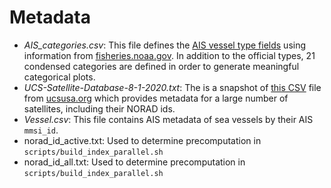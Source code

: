 # Metadata

- *AIS_categories.csv*: This file defines the [AIS vessel type
fields](https://api.vtexplorer.com/docs/ref-aistypes.html) using
information from
[fisheries.noaa.gov](https://www.fisheries.noaa.gov/inport/item/54208). In
addition to the official types, 21 condensed categories are defined in
order to generate meaningful categorical plots.
- *UCS-Satellite-Database-8-1-2020.txt*: The is a snapshot of [this
  CSV](https://www.ucsusa.org/sites/default/files/2020-10/UCS-Satellite-Database-8-1-2020.txt)
  file from [ucsusa.org](https://www.ucsusa.org/) which provides
  metadata for a large number of satellites, including their NORAD ids.
- *Vessel.csv*:  This file contains AIS metadata of sea vessels by their AIS `mmsi_id`.
- norad_id_active.txt: Used to determine precomputation in `scripts/build_index_parallel.sh`
- norad_id_all.txt:   Used to determine precomputation in `scripts/build_index_parallel.sh`